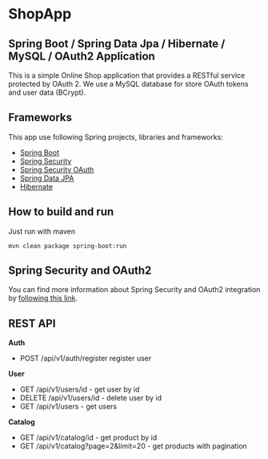 # ShopApp
## Spring Boot / Spring Data Jpa / Hibernate / MySQL / OAuth2 Application

This is a simple Online Shop application that provides a RESTful service protected by OAuth 2. We use a MySQL database for store OAuth tokens and user data (BCrypt).

## Frameworks

This app use following Spring projects, libraries and frameworks:

* [Spring Boot](http://projects.spring.io/spring-boot/)
* [Spring Security](http://projects.spring.io/spring-security/)
* [Spring Security OAuth](http://projects.spring.io/spring-security-oauth/)
* [Spring Data JPA](http://projects.spring.io/spring-data-jpa/)
* [Hibernate](http://docs.spring.io/spring/docs/current/spring-framework-reference/html/orm.html#orm-hibernate)

## How to build and run

Just run with maven

```
mvn clean package spring-boot:run
```

## Spring Security and OAuth2

You can find more information about Spring Security and OAuth2 integration by [following this link](https://github.com/handioq/spring-boot-security-oauth2/).

## REST API

<b>Auth</b>

* POST /api/v1/auth/register register user

<b>User</b>

* GET /api/v1/users/id - get user by id
* DELETE /api/v1/users/id - delete user by id
* GET /api/v1/users - get users

<b>Catalog</b>

* GET /api/v1/catalog/id - get product by id
* GET /api/v1/catalog?page=2&limit=20 - get products with pagination
